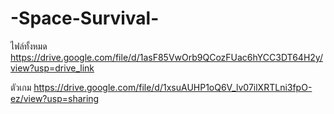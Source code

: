 # -Space-Survival-
ไฟล์ทั้งหมด https://drive.google.com/file/d/1asF85VwOrb9QCozFUac6hYCC3DT64H2y/view?usp=drive_link

ตัวเกม https://drive.google.com/file/d/1xsuAUHP1oQ6V_lv07ilXRTLni3fpO-ez/view?usp=sharing
